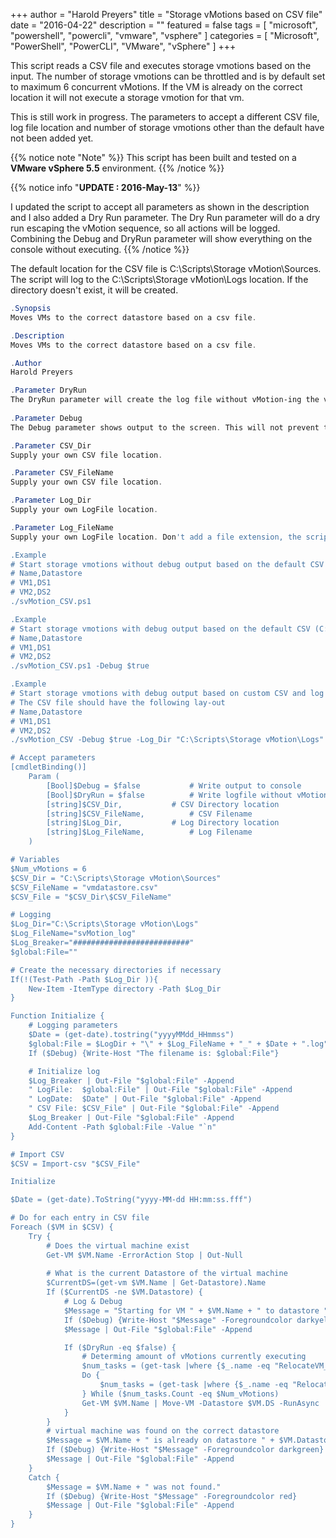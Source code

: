 +++
author = "Harold Preyers"
title = "Storage vMotions based on CSV file"
date = "2016-04-22"
description = ""
featured = false
tags = [
    "microsoft",
    "powershell",
    "powercli",
    "vmware",
    "vsphere"
]
categories = [
    "Microsoft",
    "PowerShell",
    "PowerCLI",
    "VMware",
    "vSphere"
]
+++
 
This script reads a CSV file and executes storage vmotions based on the input. The number of storage vmotions can be throttled and is by default set to maximum 6 concurrent vMotions. If the VM is already on the correct location it will not execute a storage vmotion for that vm.

This is still work in progress. The parameters to accept a different CSV file, log file location and number of storage vmotions other than the default have not been added yet.

{{% notice note "Note" %}}
This script has been built and tested on a **VMware vSphere 5.5** environment.
{{% /notice %}}

{{% notice info "**UPDATE : 2016-May-13**" %}}

I updated the script to accept all parameters as shown in the description and I also added a Dry Run parameter. The Dry Run parameter will do a dry run escaping the vMotion sequence, so all actions will be logged. Combining the Debug and DryRun parameter will show everything on the console without executing.
{{% /notice %}}


The default location for the CSV file is C:\Scripts\Storage vMotion\Sources. The script will log to the C:\Scripts\Storage vMotion\Logs location. If the directory doesn't exist, it will be created.

```powershell
.Synopsis
Moves VMs to the correct datastore based on a csv file.

.Description
Moves VMs to the correct datastore based on a csv file.

.Author
Harold Preyers

.Parameter DryRun
The DryRun parameter will create the log file without vMotion-ing the virtual machines to the correct datastore.
	
.Parameter Debug
The Debug parameter shows output to the screen. This will not prevent to start the vMotions.

.Parameter CSV_Dir
Supply your own CSV file location.

.Parameter CSV_FileName
Supply your own CSV file location.

.Parameter Log_Dir
Supply your own LogFile location.

.Parameter Log_FileName
Supply your own LogFile location. Don't add a file extension, the script will construct a filename based on the time of launch and add a .log extension

.Example
# Start storage vmotions without debug output based on the default CSV (C:\Scripts\Storage vMotion\Sources) and log file (C:\Scripts\Storage vMotion\Logs) location
# Name,Datastore
# VM1,DS1
# VM2,DS2
./svMotion_CSV.ps1

.Example
# Start storage vmotions with debug output based on the default CSV (C:\Scripts\Storage vMotion\Sources) and log file (C:\Scripts\Storage vMotion\Logs) location
# Name,Datastore
# VM1,DS1
# VM2,DS2
./svMotion_CSV.ps1 -Debug $true

.Example
# Start storage vmotions with debug output based on custom CSV and log file location
# The CSV file should have the following lay-out
# Name,Datastore
# VM1,DS1
# VM2,DS2
./svMotion_CSV -Debug $true -Log_Dir "C:\Scripts\Storage vMotion\Logs" -Log_FileName svMotion_log -CSV_Dir "C:\Scripts\Storage vMotion\Sources" -CSV_File svMotion.csv

# Accept parameters
[cmdletBinding()]
	Param (
		[Bool]$Debug = $false			# Write output to console
		[Bool]$DryRun = $false			# Write logfile without vMotion
		[string]$CSV_Dir,			# CSV Directory location
		[string]$CSV_FileName,			# CSV Filename
		[string]$Log_Dir,			# Log Directory location
		[string]$Log_FileName,			# Log Filename
	)

# Variables
$Num_vMotions = 6
$CSV_Dir = "C:\Scripts\Storage vMotion\Sources"
$CSV_FileName = "vmdatastore.csv"
$CSV_File = "$CSV_Dir\$CSV_FileName"

# Logging
$Log_Dir="C:\Scripts\Storage vMotion\Logs"
$Log_FileName="svMotion_log"
$Log_Breaker="##########################"
$global:File=""

# Create the necessary directories if necessary
If(!(Test-Path -Path $Log_Dir )){
	New-Item -ItemType directory -Path $Log_Dir
}

Function Initialize {
	# Logging parameters
	$Date = (get-date).tostring("yyyyMMdd_HHmmss")
	$global:File = $LogDir + "\" + $Log_FileName + "_" + $Date + ".log"
	If ($Debug) {Write-Host "The filename is: $global:File"}

	# Initialize log
	$Log_Breaker | Out-File "$global:File" -Append
	" LogFile:  $global:File" | Out-File "$global:File" -Append
	" LogDate:  $Date" | Out-File "$global:File" -Append
	" CSV File: $CSV_File" | Out-File "$global:File" -Append
	$Log_Breaker | Out-File "$global:File" -Append
	Add-Content -Path $global:File -Value "`n"
}

# Import CSV
$CSV = Import-csv "$CSV_File"

Initialize

$Date = (get-date).ToString("yyyy-MM-dd HH:mm:ss.fff")

# Do for each entry in CSV file
Foreach ($VM in $CSV) {
	Try {
		# Does the virtual machine exist
		Get-VM $VM.Name -ErrorAction Stop | Out-Null
		
		# What is the current Datastore of the virtual machine
		$CurrentDS=(get-vm $VM.Name | Get-Datastore).Name
		If ($CurrentDS -ne $VM.Datastore) {
			# Log & Debug
			$Message = "Starting for VM " + $VM.Name + " to datastore " + $VM.Datastore
			If ($Debug) {Write-Host "$Message" -Foregroundcolor darkyellow}
			$Message | Out-File "$global:File" -Append

			If ($DryRun -eq $false) {
				# Determing amount of vMotions currently executing
				$num_tasks = (get-task |where {$_.name -eq "RelocateVM_task"} | where {$_.state -eq "running"})
				Do {
					$num_tasks = (get-task |where {$_.name -eq "RelocateVM_task"} | where {$_.state -eq "running"})
				} While ($num_tasks.Count -eq $Num_vMotions)
				Get-VM $VM.Name | Move-VM -Datastore $VM.DS -RunAsync
			}
		}
		# virtual machine was found on the correct datastore
		$Message = $VM.Name + " is already on datastore " + $VM.Datastore
		If ($Debug) {Write-Host "$Message" -Foregroundcolor darkgreen}
		$Message | Out-File "$global:File" -Append
	}
	Catch {
		$Message = $VM.Name + " was not found."
		If ($Debug) {Write-Host "$Message" -Foregroundcolor red}
		$Message | Out-File "$global:File" -Append
	}
}
